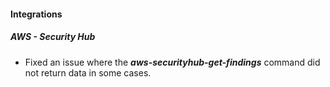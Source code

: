 
#### Integrations
##### AWS - Security Hub
- Fixed an issue where the ***aws-securityhub-get-findings*** command did not return data in some cases.

